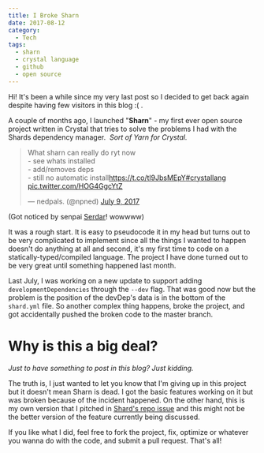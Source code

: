 ```yaml
---
title: I Broke Sharn
date: 2017-08-12
category:
  - Tech
tags:
  - sharn
  - crystal language
  - github
  - open source
---
```

Hi! It's been a while since my very last post so I decided to get back again despite having few visitors in this blog :( .

A couple of months ago, I launched "**Sharn**" - my first ever open source project written in Crystal that tries to solve the problems I had with the Shards dependency manager.  *Sort of Yarn for Crystal.*

<blockquote class="twitter-tweet" data-lang="en"><p lang="en" dir="ltr">What sharn can really do ryt now<br>- see whats installed<br>- add/removes deps<br>- still no automatic install<a href="https://t.co/tl9JbsMEpY">https://t.co/tl9JbsMEpY</a><a href="https://twitter.com/hashtag/crystallang?src=hash">#crystallang</a> <a href="https://t.co/HOG4GgcYtZ">pic.twitter.com/HOG4GgcYtZ</a></p>— nedpals. (@npned) <a href="https://twitter.com/npned/status/884021715755335680">July 9, 2017</a></blockquote>
<script async src="//platform.twitter.com/widgets.js" charset="utf-8"></script>

(Got noticed by senpai [Serdar](https://twitter.com/sdogruyol)! wowwww)

It was a rough start. It is easy to pseudocode it in my head but turns out to be very complicated to implement since all the things I wanted to happen doesn't do anything at all and second, it's my first time to code on a statically-typed/compiled language. The project I have done turned out to be very great until something happened last month.

Last July, I was working on a new update to support adding `developmentDependencies` through the `--dev` flag. That was good now but the problem is the position of the devDep's data is in the bottom of the `shard.yml` file. So another complex thing happens, broke the project, and got accidentally pushed the broken code to the master branch.

# Why is this a big deal?

*Just to have something to post in this blog? Just kidding.*

The truth is, I just wanted to let you know that I'm giving up in this project but it doesn't mean Sharn is dead. I got the basic features working on it but was broken because of the incident happened. On the other hand, this is my own version that I pitched in [Shard's repo issue](https://github.com/crystal-lang/shards/issues/144#issuecomment-313858633) and this might not be the better version of the feature currently being discussed.

If you like what I did, feel free to fork the project, fix, optimize or whatever you wanna do with the code, and submit a pull request. That's all!
